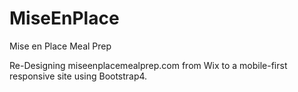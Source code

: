 # MiseEnPlace
Mise en Place Meal Prep


Re-Designing miseenplacemealprep.com from Wix to a mobile-first responsive site using Bootstrap4.
